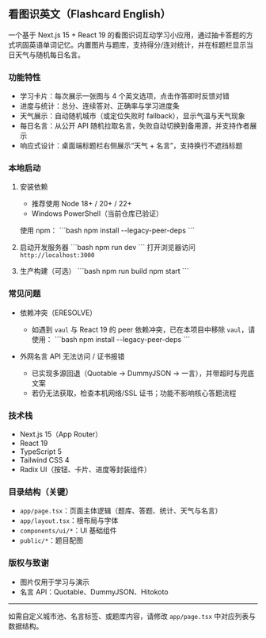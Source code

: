 ## 看图识英文（Flashcard English）

一个基于 Next.js 15 + React 19 的看图识词互动学习小应用，通过抽卡答题的方式巩固英语单词记忆。内置图片与题库，支持得分/连对统计，并在标题栏显示当日天气与随机每日名言。

### 功能特性

- 学习卡片：每次展示一张图与 4 个英文选项，点击作答即时反馈对错
- 进度与统计：总分、连续答对、正确率与学习进度条
- 天气展示：自动随机城市（或定位失败时 fallback），显示气温与天气现象
- 每日名言：从公开 API 随机拉取名言，失败自动切换到备用源，并支持作者展示
- 响应式设计：桌面端标题栏右侧展示“天气 + 名言”，支持换行不遮挡标题

### 本地启动

1. 安装依赖
   - 推荐使用 Node 18+ / 20+ / 22+
   - Windows PowerShell（当前仓库已验证）
   
   使用 npm：
   \`\`\`bash
   npm install --legacy-peer-deps
   \`\`\`

2. 启动开发服务器
   \`\`\`bash
   npm run dev
   \`\`\`
   打开浏览器访问 `http://localhost:3000`

3. 生产构建（可选）
   \`\`\`bash
   npm run build
   npm start
   \`\`\`

### 常见问题

- 依赖冲突（ERESOLVE）
  - 如遇到 `vaul` 与 React 19 的 peer 依赖冲突，已在本项目中移除 `vaul`，请使用：
    \`\`\`bash
    npm install --legacy-peer-deps
    \`\`\`

- 外网名言 API 无法访问 / 证书报错
  - 已实现多源回退（Quotable → DummyJSON → 一言），并带超时与兜底文案
  - 若仍无法获取，检查本机网络/SSL 证书；功能不影响核心答题流程

### 技术栈

- Next.js 15（App Router）
- React 19
- TypeScript 5
- Tailwind CSS 4
- Radix UI（按钮、卡片、进度等封装组件）

### 目录结构（关键）

- `app/page.tsx`：页面主体逻辑（题库、答题、统计、天气与名言）
- `app/layout.tsx`：根布局与字体
- `components/ui/*`：UI 基础组件
- `public/*`：题目配图

### 版权与致谢

- 图片仅用于学习与演示
- 名言 API：Quotable、DummyJSON、Hitokoto

---

如需自定义城市池、名言标签、或题库内容，请修改 `app/page.tsx` 中对应列表与数据结构。
